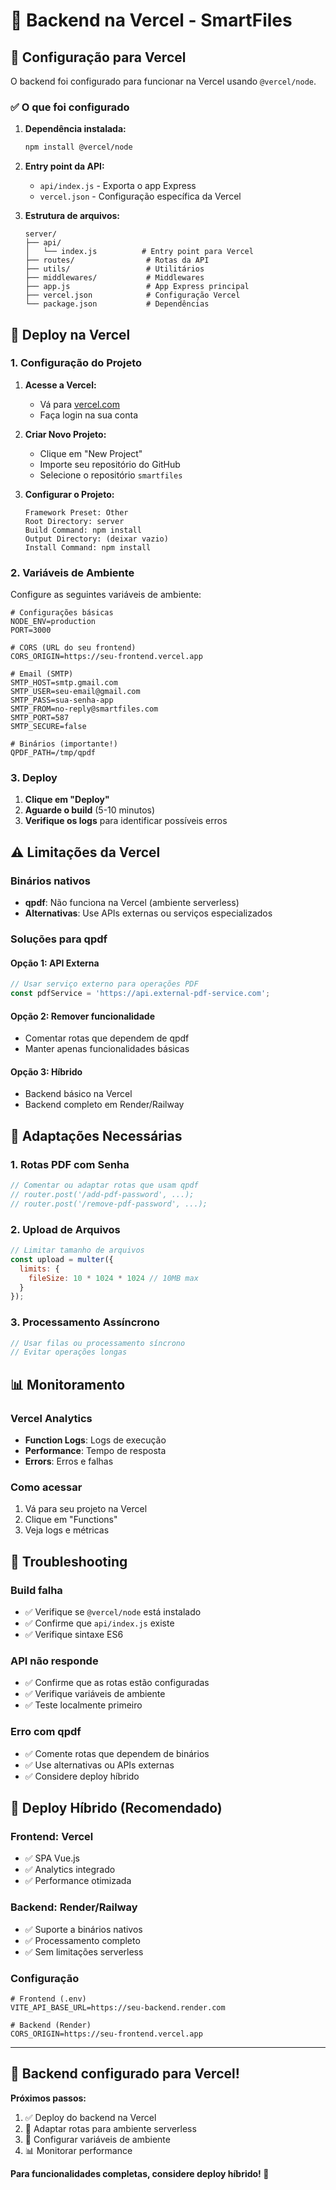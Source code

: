 # 🚀 Backend na Vercel - SmartFiles

## 🎯 Configuração para Vercel

O backend foi configurado para funcionar na Vercel usando `@vercel/node`.

### ✅ O que foi configurado

1. **Dependência instalada:**
   ```bash
   npm install @vercel/node
   ```

2. **Entry point da API:**
   - `api/index.js` - Exporta o app Express
   - `vercel.json` - Configuração específica da Vercel

3. **Estrutura de arquivos:**
   ```
   server/
   ├── api/
   │   └── index.js          # Entry point para Vercel
   ├── routes/                # Rotas da API
   ├── utils/                 # Utilitários
   ├── middlewares/           # Middlewares
   ├── app.js                 # App Express principal
   ├── vercel.json            # Configuração Vercel
   └── package.json           # Dependências
   ```

## 🚀 Deploy na Vercel

### 1. Configuração do Projeto

1. **Acesse a Vercel:**
   - Vá para [vercel.com](https://vercel.com)
   - Faça login na sua conta

2. **Criar Novo Projeto:**
   - Clique em "New Project"
   - Importe seu repositório do GitHub
   - Selecione o repositório `smartfiles`

3. **Configurar o Projeto:**
   ```
   Framework Preset: Other
   Root Directory: server
   Build Command: npm install
   Output Directory: (deixar vazio)
   Install Command: npm install
   ```

### 2. Variáveis de Ambiente

Configure as seguintes variáveis de ambiente:

```env
# Configurações básicas
NODE_ENV=production
PORT=3000

# CORS (URL do seu frontend)
CORS_ORIGIN=https://seu-frontend.vercel.app

# Email (SMTP)
SMTP_HOST=smtp.gmail.com
SMTP_USER=seu-email@gmail.com
SMTP_PASS=sua-senha-app
SMTP_FROM=no-reply@smartfiles.com
SMTP_PORT=587
SMTP_SECURE=false

# Binários (importante!)
QPDF_PATH=/tmp/qpdf
```

### 3. Deploy

1. **Clique em "Deploy"**
2. **Aguarde o build** (5-10 minutos)
3. **Verifique os logs** para identificar possíveis erros

## ⚠️ Limitações da Vercel

### Binários nativos
- **qpdf**: Não funciona na Vercel (ambiente serverless)
- **Alternativas**: Use APIs externas ou serviços especializados

### Soluções para qpdf

#### Opção 1: API Externa
```javascript
// Usar serviço externo para operações PDF
const pdfService = 'https://api.external-pdf-service.com';
```

#### Opção 2: Remover funcionalidade
- Comentar rotas que dependem de qpdf
- Manter apenas funcionalidades básicas

#### Opção 3: Híbrido
- Backend básico na Vercel
- Backend completo em Render/Railway

## 🔧 Adaptações Necessárias

### 1. Rotas PDF com Senha

```javascript
// Comentar ou adaptar rotas que usam qpdf
// router.post('/add-pdf-password', ...);
// router.post('/remove-pdf-password', ...);
```

### 2. Upload de Arquivos

```javascript
// Limitar tamanho de arquivos
const upload = multer({
  limits: {
    fileSize: 10 * 1024 * 1024 // 10MB max
  }
});
```

### 3. Processamento Assíncrono

```javascript
// Usar filas ou processamento síncrono
// Evitar operações longas
```

## 📊 Monitoramento

### Vercel Analytics
- **Function Logs**: Logs de execução
- **Performance**: Tempo de resposta
- **Errors**: Erros e falhas

### Como acessar
1. Vá para seu projeto na Vercel
2. Clique em "Functions"
3. Veja logs e métricas

## 🚨 Troubleshooting

### Build falha
- ✅ Verifique se `@vercel/node` está instalado
- ✅ Confirme que `api/index.js` existe
- ✅ Verifique sintaxe ES6

### API não responde
- ✅ Confirme que as rotas estão configuradas
- ✅ Verifique variáveis de ambiente
- ✅ Teste localmente primeiro

### Erro com qpdf
- ✅ Comente rotas que dependem de binários
- ✅ Use alternativas ou APIs externas
- ✅ Considere deploy híbrido

## 🔄 Deploy Híbrido (Recomendado)

### Frontend: Vercel
- ✅ SPA Vue.js
- ✅ Analytics integrado
- ✅ Performance otimizada

### Backend: Render/Railway
- ✅ Suporte a binários nativos
- ✅ Processamento completo
- ✅ Sem limitações serverless

### Configuração
```env
# Frontend (.env)
VITE_API_BASE_URL=https://seu-backend.render.com

# Backend (Render)
CORS_ORIGIN=https://seu-frontend.vercel.app
```

---

## 🎉 Backend configurado para Vercel!

**Próximos passos:**
1. ✅ Deploy do backend na Vercel
2. 🔧 Adaptar rotas para ambiente serverless
3. 🚀 Configurar variáveis de ambiente
4. 📊 Monitorar performance

**Para funcionalidades completas, considere deploy híbrido! 🚀**

